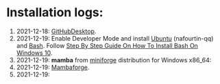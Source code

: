 # Installation logs:
1. 2021-12-18: [GitHubDesktop](https://desktop.github.com/).
2. 2021-12-19: Enable Developer Mode and install [Ubuntu](https://ubuntu.com/) (nafourtin-qq) and [Bash](https://www.gnu.org/software/bash/). Follow [Step By Step Guide On How To Install Bash On Windows 10](https://hackernoon.com/how-to-install-bash-on-windows-10-lqb73yj3).
3. 2021-12-19: **mamba** from [miniforge](https://github.com/conda-forge/miniforge#mambaforge) distribution for Windows x86_64:
4. 2021-12-19: [Mambaforge](https://github.com/conda-forge/miniforge/releases/latest/download/Mambaforge-Windows-x86_64.exe).
3. 2021-12-19: 
